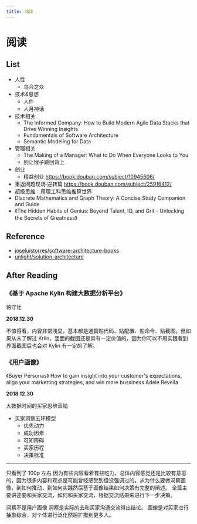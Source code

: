```yaml
---
title: 阅读
---
```


# 阅读

## List

- 人性
  - 乌合之众
- 技术&思想
  - 人件
  - 人月神话
- 技术相关
  - The Informed Company: How to Build Modern Agile Data Stacks that Drive Winning Insights
  - Fundamentals of Software Architecture
  - Semantic Modeling for Data
- 管理相关
  - The Making of a Manager: What to Do When Everyone Looks to You
  - 别让猴子跳回背上
- 创业
  - 精益创业 https://book.douban.com/subject/10945606/
- 重返问题现场·逆转篇 https://book.douban.com/subject/25916412/
- 超级思维：用理工科思维推算世界
- Discrete Mathematics and Graph Theory: A Concise Study Companion and Guide
- 《The Hidden Habits of Genius: Beyond Talent, IQ, and Grit - Unlocking the Secrets of Greatness》

## Reference

- [joseluistorres/software-architecture-books](https://github.com/joseluistorres/software-architecture-books)
- [unlight/solution-architecture](https://github.com/unlight/solution-architecture)

## After Reading

### 《基于 Apache Kylin 构建大数据分析平台》

蒋守壮

**2018.12.30**

不值得看，内容非常浅显，基本都是通篇贴代码、贴配置、贴命令、贴截图。但如果从未了解过 Krlin，里面的截图还是具有一定价值的，因为你可以不用实践看到界面截图后也会对 Kylin 有一定的了解。

### 《用户画像》

《Buyer Personas》
How to gain insight into your customer's expectations, align your marketting strategies, and win more bussiness
Adele Revella

**2018.12.30**

大数据时间的买家思维营销

- 买家洞察五环模型
  - 优先动力
  - 成功因素
  - 可知障碍
  - 买家历程
  - 决策标准

---

只看到了 100p 左右
因为有些内容看着有些吃力，总体内容感觉还是比较有意思的，因为很多内容和观点是可能曾经感受到但没强调过的。从为什么要做洞察画像，到如何推动，到如何实践然后基于画像结果如何决策有完整的阐述。
全篇主要讲述要和买家交流，如何和买家交流，根据交流结果来进行下一步决策。

洞察不是用户画像
洞察是实际的去和买家沟通交流得出结论。
画像是对买家进行抽象综合，对个体进行泛化然后扩撒到更多人。
